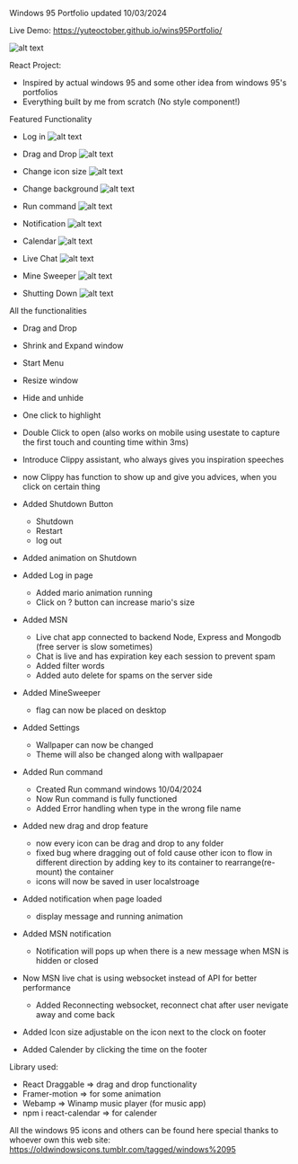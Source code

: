 Windows 95 Portfolio updated 10/03/2024

Live Demo: https://yuteoctober.github.io/wins95Portfolio/

![alt text](https://github.com/Yuteoctober/wins95Portfolio/blob/main/src/assets/markdown.png?raw=true)

React Project:
  - Inspired by actual windows 95 and some other idea from windows 95's portfolios
  - Everything built by me from scratch (No style component!)


Featured Functionality

- Log in
![alt text](https://github.com/Yuteoctober/wins95Portfolio/blob/main/src/assets/login.gif?raw=true)

- Drag and Drop
![alt text](https://github.com/Yuteoctober/wins95Portfolio/blob/main/src/assets/dragDrop.gif?raw=true)

- Change icon size
![alt text](https://github.com/Yuteoctober/wins95Portfolio/blob/main/src/assets/iconSize.gif?raw=true)

- Change background
![alt text](https://github.com/Yuteoctober/wins95Portfolio/blob/main/src/assets/bg.gif?raw=true)

- Run command
![alt text](https://github.com/Yuteoctober/wins95Portfolio/blob/main/src/assets/run.gif?raw=true)

- Notification
![alt text](https://github.com/Yuteoctober/wins95Portfolio/blob/main/src/assets/Noti.gif?raw=true)

- Calendar
![alt text](https://github.com/Yuteoctober/wins95Portfolio/blob/main/src/assets/calendar.gif?raw=true)

- Live Chat
![alt text](https://github.com/Yuteoctober/wins95Portfolio/blob/main/src/assets/msn.gif?raw=true)

- Mine Sweeper
![alt text](https://github.com/Yuteoctober/wins95Portfolio/blob/main/src/assets/game.gif?raw=true)

- Shutting Down
![alt text](https://github.com/Yuteoctober/wins95Portfolio/blob/main/src/assets/gashutdownme.gif?raw=true)


All the functionalities

  - Drag and Drop
  - Shrink and Expand window
  - Start Menu
  - Resize window
  - Hide and unhide
  - One click to highlight
  - Double Click to open (also works on mobile using usestate to capture the first touch and counting time within 3ms)
  - Introduce Clippy assistant, who always gives you inspiration speeches
  - now Clippy has function to show up and give you advices, when you click on certain thing
  - Added Shutdown Button
    - Shutdown
    - Restart
    - log out

  - Added animation on Shutdown
  - Added Log in page 
    - Added mario animation running
    - Click on ? button can increase mario's size

  - Added MSN
    - Live chat app connected to backend Node, Express and Mongodb    (free server is slow sometimes)
    - Chat is live and has expiration key each session to prevent spam
    - Added filter words
    - Added auto delete for spams on the server side

  - Added MineSweeper
    - flag can now be placed on desktop

  - Added Settings
    - Wallpaper can now be changed
    - Theme will also be changed along with wallpapaer

  - Added Run command 
    - Created Run command windows 10/04/2024
    - Now Run command is fully functioned
    - Added Error handling when type in the wrong file name

  - Added new drag and drop feature
    - now every icon can be drag and drop to any folder
    - fixed bug where dragging out of fold cause other icon to flow in different direction by adding key to its container to rearrange(re-mount) the container
    - icons will now be saved in user localstroage

  - Added notification when page loaded
    - display message and running animation

  - Added MSN notification
    - Notification will pops up when there is a new message when MSN is hidden or closed

  - Now MSN live chat is using websocket instead of API for better performance
    - Added Reconnecting websocket, reconnect chat after user nevigate away and come back

  - Added Icon size adjustable on the icon next to the clock on footer

  - Added Calender by clicking the time on the footer

Library used:
  - React Draggable => drag and drop functionality
  - Framer-motion => for some animation
  - Webamp => Winamp music player (for music app)
  - npm i react-calendar => for calender

All the windows 95 icons and others can be found here
special thanks to whoever own this web
site: https://oldwindowsicons.tumblr.com/tagged/windows%2095

